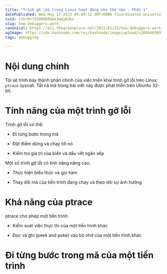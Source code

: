```yaml
---
title: "Trình gỡ lỗi trong Linux hoạt động như thế nào - Phần 1"
datePublished: Wed May 17 2023 04:08:12 GMT+0000 (Coordinated Universal Time)
cuid: clhr6n725000h09mk3wgyb3ko
slug: how-debuggers-work
canonical: https://eli.thegreenplace.net/2011/01/23/how-debuggers-work-part-1
ogImage: https://cdn.hashnode.com/res/hashnode/image/upload/v1696403093867/7b255503-f2b8-4f33-83af-4cf500ffa417.png
tags: debugging

---
```


# Nội dung chính

Tôi sẽ trình bày thành phần chính của việc triển khai trình gỡ lỗi trên Linux: `ptrace` syscall. Tất cả mã trong bài viết này được phát triển trên Ubuntu 32-bit.

# Tính năng của một trình gỡ lỗi

Trình gỡ lỗi có thể:

* Đi từng bước trong mã
    
* Đặt điểm dừng và chạy tới nó
    
* Kiểm tra giá trị của biến và dấu vết ngăn xếp
    

Một số trình gỡ lỗi có tính năng nâng cao:

* Thực hiện biểu thức và gọi hàm
    
* Thay đổi mã của tiến trình đang chạy và theo dõi sự ảnh hưởng
    

# Khả năng của ptrace

ptrace cho phép một tiến trình:

* Kiểm soát việc thực thi của một tiến trình khác
    
* Đọc và ghi (peek and poke) vào bộ nhớ của một tiến trình khác
    

# Đi từng bước trong mã của một tiến trình